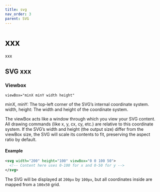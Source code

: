 ```yaml
---
title: svg
nav_order: 3
parent: SVG
---
```


# xxx

xxx

## SVG xxx

### Viewbox

```
viewBox="minX minY width height"
```

minX, minY: The top-left corner of the SVG’s internal coordinate system.
width, height: The width and height of the coordinate system.

The viewBox acts like a window through which you view your SVG content.
All drawing commands (like x, y, cx, cy, etc.) are relative to this coordinate system.
If the SVG’s width and height (the output size) differ from the viewBox size, the SVG will scale its contents to fit, preserving the aspect ratio by default.

#### Example

```xml
<svg width="200" height="100" viewBox="0 0 100 50">
  <!-- Content here uses 0-100 for x and 0-50 for y -->
</svg>
```

The SVG will be displayed at `200px` by `100px`, but all coordinates inside are mapped from a `100x50` grid.